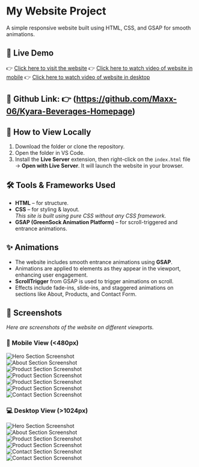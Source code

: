 # My Website Project

A simple responsive website built using HTML, CSS, and GSAP for smooth animations.

## 🔗 Live Demo

👉 [Click here to visit the website](https://kyara-beverages-homepage.netlify.app/)
👉 [Click here to watch video of website in mobile](https://drive.google.com/file/d/1HlQW6RsdQVMsAWSYS0cRi8DXL9164D6D/view?pli=1)
👉 [Click here to watch video of website in desktop](https://drive.google.com/file/d/1abcF1rJiCBpHMor5iSZOuW2ogAOcplWG/view?usp=drive_link)

## 🦉 Github Link: 👉 (https://github.com/Maxx-06/Kyara-Beverages-Homepage)

## 📖 How to View Locally

1. Download the folder or clone the repository.
2. Open the folder in VS Code.
3. Install the **Live Server** extension, then right-click on the `index.html` file → **Open with Live Server**. It will launch the website in your browser.

## 🛠️ Tools & Frameworks Used

- **HTML** – for structure.
- **CSS** – for styling & layout.  
  _This site is built using pure CSS without any CSS framework._
- **GSAP (GreenSock Animation Platform)** – for scroll-triggered and entrance animations.

## ✨ Animations

- The website includes smooth entrance animations using **GSAP**.
- Animations are applied to elements as they appear in the viewport, enhancing user engagement.
- **ScrollTrigger** from GSAP is used to trigger animations on scroll.
- Effects include fade-ins, slide-ins, and staggered animations on sections like About, Products, and Contact Form.

## 📸 Screenshots

_Here are screenshots of the website on different viewports._

### 📱 Mobile View (<480px)

![Hero Section Screenshot](/screenshots/Mobile%20view/mobile-1.jpg)  
![About Section Screenshot](/screenshots/Mobile%20view/mobile-2.jpg)  
![Product Section Screenshot](/screenshots/Mobile%20view/mobile-3.jpg)  
![Product Section Screenshot](/screenshots/Mobile%20view/mobile-4.jpg)  
![Product Section Screenshot](/screenshots/Mobile%20view/mobile-5.jpg)  
![Product Section Screenshot](/screenshots/Mobile%20view/mobile-6.jpg)  
![Contact Section Screenshot](/screenshots/Mobile%20view/mobile-7.jpg)

### 💻 Desktop View (>1024px)

![Hero Section Screenshot](/screenshots/Desktop%20view/desktop-1.png)  
![About Section Screenshot](/screenshots/Desktop%20view/desktop-2.png)  
![Product Section Screenshot](/screenshots/Desktop%20view/desktop-3.png)  
![Product Section Screenshot](/screenshots/Desktop%20view/desktop-4.png)  
![Contact Section Screenshot](/screenshots/Desktop%20view/desktop-5.png)  
![Contact Section Screenshot](/screenshots/Desktop%20view/desktop-6.png)
